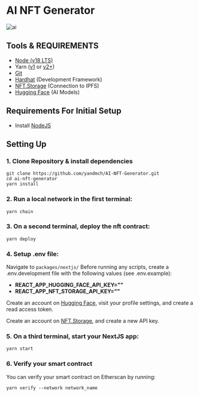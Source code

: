 # AI NFT Generator

![ai](https://user-images.githubusercontent.com/122118470/234561357-c5a557d3-a8a7-41fa-8047-f9ab2851f218.jpg)


## Tools & REQUIREMENTS

- [Node (v18 LTS)](https://nodejs.org/en/download/)
- Yarn ([v1](https://classic.yarnpkg.com/en/docs/install/) or [v2+](https://yarnpkg.com/getting-started/install))
- [Git](https://git-scm.com/downloads)
- [Hardhat](https://hardhat.org/) (Development Framework)
- [NFT.Storage](https://nft.storage/) (Connection to IPFS)
- [Hugging Face](https://huggingface.co/) (AI Models)

## Requirements For Initial Setup
- Install [NodeJS](https://nodejs.org/en/)

## Setting Up
### 1. Clone Repository & install dependencies

```
git clone https://github.com/yandmch/AI-NFT-Generator.git
cd ai-nft-generator
yarn install
```


### 2. Run a local network in the first terminal:

```
yarn chain
```

### 3. On a second terminal, deploy the nft contract:

```
yarn deploy
```

### 4. Setup .env file:
Navigate to `packages/nextjs/`
Before running any scripts, create a .env.development file with the following values (see .env.example):

- **REACT_APP_HUGGING_FACE_API_KEY=""**
- **REACT_APP_NFT_STORAGE_API_KEY=""**

Create an account on [Hugging Face](https://huggingface.co/), visit your profile settings, and create a read access token. 

Create an account on [NFT.Storage](https://nft.storage/), and create a new API key.



### 5. On a third terminal, start your NextJS app:

```
yarn start
```


### 6. Verify your smart contract

You can verify your smart contract on Etherscan by running:

```
yarn verify --network network_name
```

